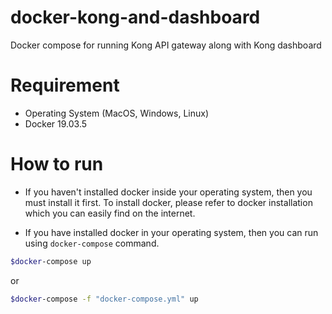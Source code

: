 # docker-kong-and-dashboard
Docker compose for running Kong API gateway along with Kong dashboard

# Requirement
* Operating System (MacOS, Windows, Linux)
* Docker 19.03.5

# How to run
* If you haven't installed docker inside your operating system, then you must install it first. To install docker, please refer to docker installation which you can easily find on the internet.

* If you have installed docker in your operating system, then you can run using `docker-compose` command.

```bash
$docker-compose up
```

or

```bash
$docker-compose -f "docker-compose.yml" up
```





